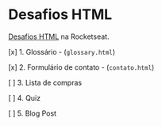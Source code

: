 # Desafios HTML

[Desafios HTML](https://app.rocketseat.com.br/discover/challenges/html-challenge) na Rocketseat.

[x] 1. Glossário - (`glossary.html`)

[x] 2. Formulário de contato - (`contato.html`)

[ ] 3. Lista de compras

[ ] 4. Quiz

[ ] 5. Blog Post